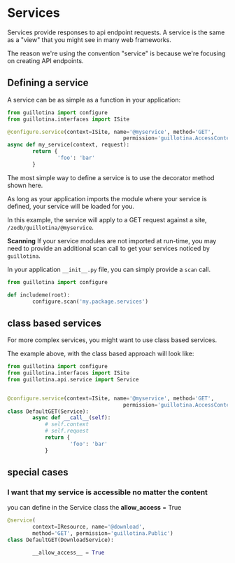 # Services

Services provide responses to api endpoint requests. A service is the same as
a "view" that you might see in many web frameworks.

The reason we're using the convention "service" is because we're focusing on
creating API endpoints.


## Defining a service

A service can be as simple as a function in your application:

```python
from guillotina import configure
from guillotina.interfaces import ISite

@configure.service(context=ISite, name='@myservice', method='GET',
									 permission='guillotina.AccessContent')
async def my_service(context, request):
		return {
				'foo': 'bar'
		}
```

The most simple way to define a service is to use the decorator method shown here.

As long as your application imports the module where your service is defined,
your service will be loaded for you.

In this example, the service will apply to a GET request against a site,
`/zodb/guillotina/@myservice`.


**Scanning**
If your service modules are not imported at run-time, you may need to provide an
additional scan call to get your services noticed by `guillotina`.

In your application `__init__.py` file, you can simply provide a `scan` call.

```python
from guillotina import configure

def includeme(root):
		configure.scan('my.package.services')
```


## class based services

For more complex services, you might want to use class based services.

The example above, with the class based approach will look like:

```python
from guillotina import configure
from guillotina.interfaces import ISite
from guillotina.api.service import Service


@configure.service(context=ISite, name='@myservice', method='GET',
									 permission='guillotina.AccessContent')
class DefaultGET(Service):
		async def __call__(self):
			# self.context
			# self.request
			return {
					'foo': 'bar'
			}

```

## special cases

### I want that my service is accessible no matter the content

you can define in the Service class the __allow_access__ = True


```python
@service(
		context=IResource, name='@download',
		method='GET', permission='guillotina.Public')
class DefaultGET(DownloadService):

		__allow_access__ = True
```
